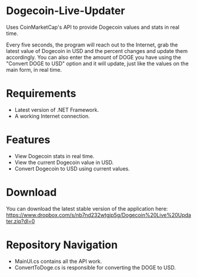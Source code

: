 # Dogecoin-Live-Updater
Uses CoinMarketCap's API to provide Dogecoin values and stats in real time. 

Every five seconds, the program will reach out to the Internet, grab the latest value of Dogecoin in USD and the percent changes and update them accordingly. You can also enter the amount of DOGE you have using the "Convert DOGE to USD" option and it will update, just like the values on the main form, in real time.

# Requirements
- Latest version of .NET Framework.
- A working Internet connection.

# Features
- View Dogecoin stats in real time.
- View the current Dogecoin value in USD.
- Convert Dogecoin to USD using current values.

# Download
You can download the latest stable version of the application here: https://www.dropbox.com/s/nb7nd232wtgjp5g/Dogecoin%20Live%20Updater.zip?dl=0

# Repository Navigation
- MainUI.cs contains all the API work.
- ConvertToDoge.cs is responsible for converting the DOGE to USD.
